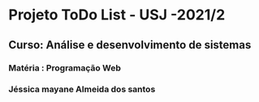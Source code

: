 #  Projeto ToDo List - USJ -2021/2
## Curso: Análise e desenvolvimento de sistemas
### Matéria : Programação Web
### Jéssica mayane Almeida dos santos
